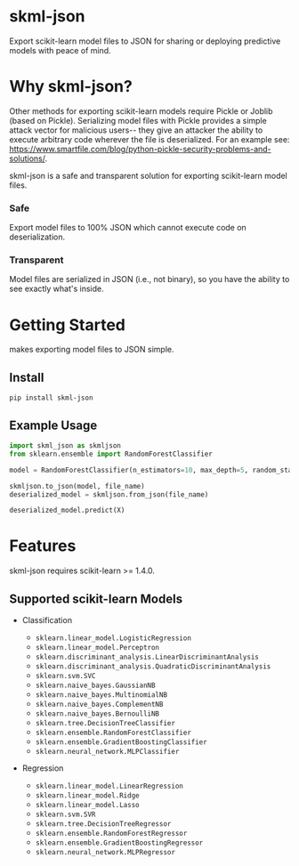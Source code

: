 # skml-json
Export scikit-learn model files to JSON for sharing or deploying predictive models with peace of mind.

# Why skml-json?
Other methods for exporting scikit-learn models require Pickle or Joblib (based on Pickle). Serializing model files with Pickle provides a simple attack vector for malicious users-- they give an attacker the ability to execute arbitrary code wherever the file is deserialized. For an example see: https://www.smartfile.com/blog/python-pickle-security-problems-and-solutions/.

skml-json is a safe and transparent solution for exporting scikit-learn model files.

### Safe
Export model files to 100% JSON which cannot execute code on deserialization.

### Transparent
Model files are serialized in JSON (i.e., not binary), so you have the ability to see exactly what's inside.

# Getting Started

makes exporting model files to JSON simple.

## Install
```
pip install skml-json
```
## Example Usage

```python
import skml_json as skmljson
from sklearn.ensemble import RandomForestClassifier

model = RandomForestClassifier(n_estimators=10, max_depth=5, random_state=0).fit(X, y)

skmljson.to_json(model, file_name)
deserialized_model = skmljson.from_json(file_name)

deserialized_model.predict(X)
```

# Features

skml-json requires scikit-learn >= 1.4.0.

## Supported scikit-learn Models

* Classification
    * `sklearn.linear_model.LogisticRegression`
    * `sklearn.linear_model.Perceptron`
    * `sklearn.discriminant_analysis.LinearDiscriminantAnalysis`
    * `sklearn.discriminant_analysis.QuadraticDiscriminantAnalysis`
    * `sklearn.svm.SVC`
    * `sklearn.naive_bayes.GaussianNB`
    * `sklearn.naive_bayes.MultinomialNB`
    * `sklearn.naive_bayes.ComplementNB`
    * `sklearn.naive_bayes.BernoulliNB`
    * `sklearn.tree.DecisionTreeClassifier`
    * `sklearn.ensemble.RandomForestClassifier`
    * `sklearn.ensemble.GradientBoostingClassifier`
    * `sklearn.neural_network.MLPClassifier`

* Regression
    * `sklearn.linear_model.LinearRegression`
    * `sklearn.linear_model.Ridge`
    * `sklearn.linear_model.Lasso`
    * `sklearn.svm.SVR`
    * `sklearn.tree.DecisionTreeRegressor`
    * `sklearn.ensemble.RandomForestRegressor`
    * `sklearn.ensemble.GradientBoostingRegressor`
    * `sklearn.neural_network.MLPRegressor`
